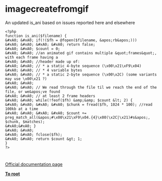 # imagecreatefromgif





An updated is_ani based on issues reported here and elsewhere



```
<?php
function is_ani($filename) {
&#xA0; &#xA0; if(!($fh = @fopen($filename, &apos;rb&apos;)))
&#xA0; &#xA0; &#xA0; &#xA0; return false;
&#xA0; &#xA0; $count = 0;
&#xA0; &#xA0; //an animated gif contains multiple &quot;frames&quot;, with each frame having a 
&#xA0; &#xA0; //header made up of:
&#xA0; &#xA0; // * a static 4-byte sequence (\x00\x21\xF9\x04)
&#xA0; &#xA0; // * 4 variable bytes
&#xA0; &#xA0; // * a static 2-byte sequence (\x00\x2C) (some variants may use \x00\x21 ?)
&#xA0; &#xA0; 
&#xA0; &#xA0; // We read through the file til we reach the end of the file, or we&apos;ve found 
&#xA0; &#xA0; // at least 2 frame headers
&#xA0; &#xA0; while(!feof($fh) &amp;&amp; $count &lt; 2) {
&#xA0; &#xA0; &#xA0; &#xA0; $chunk = fread($fh, 1024 * 100); //read 100kb at a time
&#xA0; &#xA0; &#xA0; &#xA0; $count += preg_match_all(&apos;#\x00\x21\xF9\x04.{4}\x00(\x2C|\x21)#s&apos;, $chunk, $matches);
&#xA0;&#xA0; }
&#xA0; &#xA0; 
&#xA0; &#xA0; fclose($fh);
&#xA0; &#xA0; return $count &gt; 1;
}
?>
```



  

#

[Official documentation page](https://www.php.net/manual/en/function.imagecreatefromgif.php)

**[To root](/README.md)**